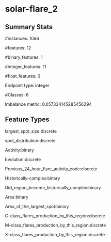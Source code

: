 # solar-flare_2

## Summary Stats

#instances: 1066

#features: 12

  #binary_features: 1

  #integer_features: 11

  #float_features: 0

Endpoint type: integer

#Classes: 6

Imbalance metric: 0.057334145285456294

## Feature Types

 largest_spot_size:discrete

spot_distribution:discrete

Activity:binary

Evolution:discrete

Previous_24_hour_flare_activity_code:discrete

Historically-complex:binary

Did_region_become_historically_complex:binary

Area:binary

Area_of_the_largest_spot:binary

C-class_flares_production_by_this_region:discrete

M-class_flares_production_by_this_region:discrete

X-class_flares_production_by_this_region:discrete

